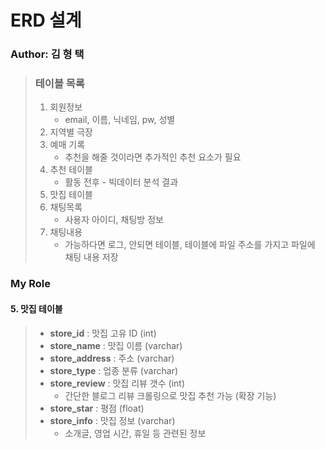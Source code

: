 # ERD 설계

### Author: 김 형 택

> ### 테이블 목록 
>
> 1. 회원정보 
>    - email, 이름, 닉네임, pw, 성별
> 2. 지역별 극장
> 3. 예매 기록 
>    - 추천을 해줄 것이라면 추가적인 추천 요소가 필요
> 4. 추천 테이블
>    - 활동 전후 - 빅데이터 분석 결과
> 5. 맛집 테이블
> 6. 채팅목록 
>    - 사용자 아이디, 채팅방 정보
> 7. 채팅내용
>    - 가능하다면 로그, 안되면 테이블, 테이블에 파일 주소를 가지고 파일에 채팅 내용 저장

### My Role

#### 5. 맛집 테이블

> - **store_id** : 맛집 고유 ID (int)
> - **store_name** : 맛집 이름 (varchar)
> - **store_address** : 주소 (varchar)
> - **store_type** : 업종 분류 (varchar)
> - **store_review** : 맛집 리뷰 갯수 (int)
>   - 간단한 블로그 리뷰 크롤링으로 맛집 추천 가능 (확장 기능)
> - **store_star** : 평점 (float)
> - **store_info** : 맛집 정보 (varchar)
>   - 소개글, 영업 시간, 휴일 등 관련된 정보 